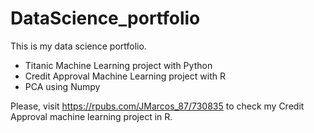 # DataScience_portfolio
This is my data science portfolio.

* Titanic Machine Learning project with Python
* Credit Approval Machine Learning project with R
* PCA using Numpy

Please, visit https://rpubs.com/JMarcos_87/730835 to check my Credit Approval machine learning project in R.

